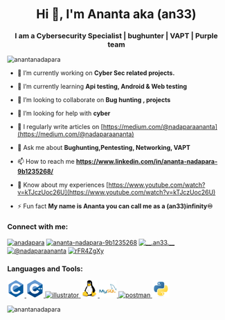<h1 align="center">Hi 👋, I'm Ananta aka (an33)</h1>
<h3 align="center">I am a Cybersecurity Specialist | bughunter | VAPT | Purple team</h3>

<p align="left"> <img src="https://komarev.com/ghpvc/?username=anantanadapara&label=Profile%20views&color=0e75b6&style=flat" alt="anantanadapara" /> </p>

- 🔭 I’m currently working on **Cyber Sec related projects.**

- 🌱 I’m currently learning **Api testing, Android & Web testing**

- 👯 I’m looking to collaborate on **Bug hunting , projects**

- 🤝 I’m looking for help with **cyber**

- 📝 I regularly write articles on [https://medium.com/@nadaparaananta](https://medium.com/@nadaparaananta)

- 💬 Ask me about **Bughunting,Pentesting, Networking, VAPT**

- 📫 How to reach me **https://www.linkedin.com/in/ananta-nadapara-9b1235268/**

- 📄 Know about my experiences [https://www.youtube.com/watch?v=kTJczUoc26U](https://www.youtube.com/watch?v=kTJczUoc26U)

- ⚡ Fun fact **My name is Ananta you can call me as a (an33)infinity♾️**

<h3 align="left">Connect with me:</h3>
<p align="left">
<a href="https://twitter.com/anadapara" target="blank"><img align="center" src="https://raw.githubusercontent.com/rahuldkjain/github-profile-readme-generator/master/src/images/icons/Social/twitter.svg" alt="anadapara" height="30" width="40" /></a>
<a href="https://linkedin.com/in/ananta-nadapara-9b1235268" target="blank"><img align="center" src="https://raw.githubusercontent.com/rahuldkjain/github-profile-readme-generator/master/src/images/icons/Social/linked-in-alt.svg" alt="ananta-nadapara-9b1235268" height="30" width="40" /></a>
<a href="https://instagram.com/__.an33.__" target="blank"><img align="center" src="https://raw.githubusercontent.com/rahuldkjain/github-profile-readme-generator/master/src/images/icons/Social/instagram.svg" alt="__.an33.__" height="30" width="40" /></a>
<a href="https://medium.com/@nadaparaananta" target="blank"><img align="center" src="https://raw.githubusercontent.com/rahuldkjain/github-profile-readme-generator/master/src/images/icons/Social/medium.svg" alt="@nadaparaananta" height="30" width="40" /></a>
<a href="https://discord.gg/rFR4ZgXy" target="blank"><img align="center" src="https://raw.githubusercontent.com/rahuldkjain/github-profile-readme-generator/master/src/images/icons/Social/discord.svg" alt="rFR4ZgXy" height="30" width="40" /></a>
</p>

<h3 align="left">Languages and Tools:</h3>
<p align="left"> <a href="https://www.cprogramming.com/" target="_blank" rel="noreferrer"> <img src="https://raw.githubusercontent.com/devicons/devicon/master/icons/c/c-original.svg" alt="c" width="40" height="40"/> </a> <a href="https://www.w3schools.com/cpp/" target="_blank" rel="noreferrer"> <img src="https://raw.githubusercontent.com/devicons/devicon/master/icons/cplusplus/cplusplus-original.svg" alt="cplusplus" width="40" height="40"/> </a> <a href="https://www.adobe.com/in/products/illustrator.html" target="_blank" rel="noreferrer"> <img src="https://www.vectorlogo.zone/logos/adobe_illustrator/adobe_illustrator-icon.svg" alt="illustrator" width="40" height="40"/> </a> <a href="https://www.linux.org/" target="_blank" rel="noreferrer"> <img src="https://raw.githubusercontent.com/devicons/devicon/master/icons/linux/linux-original.svg" alt="linux" width="40" height="40"/> </a> <a href="https://www.mysql.com/" target="_blank" rel="noreferrer"> <img src="https://raw.githubusercontent.com/devicons/devicon/master/icons/mysql/mysql-original-wordmark.svg" alt="mysql" width="40" height="40"/> </a> <a href="https://postman.com" target="_blank" rel="noreferrer"> <img src="https://www.vectorlogo.zone/logos/getpostman/getpostman-icon.svg" alt="postman" width="40" height="40"/> </a> <a href="https://www.python.org" target="_blank" rel="noreferrer"> <img src="https://raw.githubusercontent.com/devicons/devicon/master/icons/python/python-original.svg" alt="python" width="40" height="40"/> </a> </p>

<p><img align="center" src="https://github-readme-stats.vercel.app/api/top-langs?username=anantanadapara&show_icons=true&locale=en&layout=compact" alt="anantanadapara" /></p>
